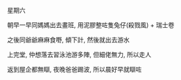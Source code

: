 星期六

朝早一早同媽媽出去畫班, 用泥膠整咗隻兔仔(殺戮風) + 瑞士卷

之後同爺爺麻麻食嘢, 傾下計, 然後就出去游水

上完堂, 仲想落去習泳池游多陣, 但細佬無力, 所以走人

返到屋企都無瞓, 夜晚爸爸踢波, 所以晨好早就瞓咗
